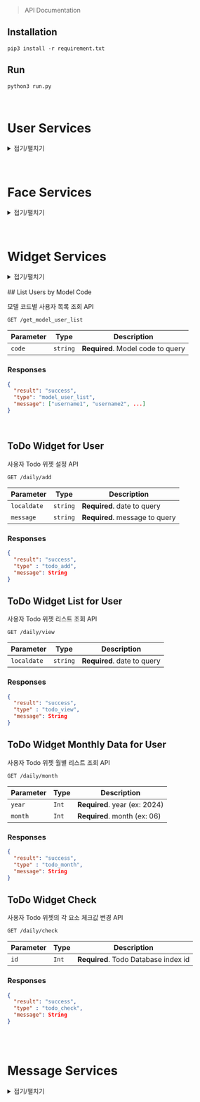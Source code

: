 > API Documentation

## Installation
```
pip3 install -r requirement.txt
```


## Run
```python
python3 run.py
```
<br>


# User Services
<details>
<summary>접기/펼치기</summary>

## User Registration

사용자 등록 API

```http
POST /register/user
```

| Parameter     | Type     | Description                        |
|---------------|----------|------------------------------------|
| `username`    | `string` | **Required**. Desired username     |
| `password`    | `string` | **Required**. Desired password     |
| `email`       | `string` | **Required**. User's email address |
| `originalname`| `string` | **Required**. User's real name     |

### Responses
```json
{
  "result": "success",
  "type": "register_user"
}
```
<br>

## Face Registration

얼굴 등록 API

```http
POST /register/face
```

| Parameter   | Type   | Description                          |
|-------------|--------|--------------------------------------|
| `face_image`| `file` | **Required**. Image of the user's face |

### Responses
```json
{
  "result": "success",
  "type": "register_face"
}
```
<br>

## Product Registration

제품 등록 API

```http
POST /register/product
```

| Parameter | Type     | Description                          |
|-----------|----------|--------------------------------------|
| `code`    | `string` | **Required**. Product code to register |

### Responses
```json
{
  "result": "success",
  "type": "register_product"
}
```
<br>

## Profile Image Registration

프로필 이미지 등록 API

```http
POST /register/profile
```

| Parameter     | Type   | Description                       |
|---------------|--------|-----------------------------------|
| `profile_image`| `file` | **Required**. User's profile image|

### Responses
```json
{
  "result": "success",
  "type": "profile_image"
}
```
<br>

## User Login

로그인 API

```http
POST /login
```

| Parameter | Type     | Description                        |
|-----------|----------|------------------------------------|
| `username`| `string` | **Required**. User's username      |
| `password`| `string` | **Required**. User's password      |

### Responses
```json
{
  "result": "success",
  "type": "login"
}
```
<br>

## Reset Password

비밀전호 재설정 API

```http
POST /reset_password
```

| Parameter | Type     | Description                     |
|-----------|----------|---------------------------------|
| `username`| `string` | **Required**. User's username   |
| `email`   | `string` | **Required**. User's email      |

### Responses
```json
{
  "result": "success",
  "type": "reset_password",
  "message": "New password"
}
```
<br>

## Change Password

비밀번호 변경 API

```http
POST /change_password
```

| Parameter        | Type     | Description                       |
|------------------|----------|-----------------------------------|
| `current_password` | `string`| **Required**. User's current password |
| `new_password`   | `string` | **Required**. User's new password |

### Responses
```json
{
  "result": "success",
  "type": "change_password"
}
```
<br>

## Change Profile Information

프로필 정보 변경 API

```http
POST /change_profile
```

| Parameter | Type     | Description                                  |
|-----------|----------|----------------------------------------------|
| `type`    | `string` | **Required**. Type of change (email or name) |
| `email`   | `string` | New email address (if type is email)         |
| `name`    | `string` | New name (if type is name)                   |

### Responses
```json
{
  "result": "success",
  "type": "change_{type}"
}
```
<br>

## Get User Information

사용자 정보 조회 API

```http
GET /get_user_info
```

### Responses
```json
{
  "result": "success",
  "type": "user_info",
  "message": {
    "username": "sampleuser",
    "email": "user@example.com",
    "originalname": "username",
    "profile_image": "url_to_profile_image"
  }
}
```
<br>

## Download User Image

사용자 이미지 다운로드 API

```http
GET /download_image/<path:subpath>
```

### Responses
Direct file download response.
</details>
<br><br>



# Face Services
<details>
<summary>접기/펼치기</summary>

## Face Recognition

얼굴 인식 API

```http
POST /face
```

| Parameter   | Type   | Description                        |
|-------------|--------|------------------------------------|
| `face_image`| `file` | **Required**. Image of the user's face |

### Responses
```json
{
  "result": "success",
  "type": "face",
  "face": "identified face name or description",
  "username": "username if identified"
}
```
<br>

## Measure Distance

거리 측정 API

```http
POST /distance
```

| Parameter       | Type   | Description                          |
|-----------------|--------|--------------------------------------|
| `distance_image`| `file` | **Required**. Image for distance calculation |

### Responses
```json
{
  "result": "success",
  "type": "distance",
  "distance": "calculated distance in some unit"
}
```
<br>

## Personal Color Analysis

퍼스널컬러 분석 API

```http
POST /personal_color
```

| Parameter   | Type   | Description                      |
|-------------|--------|----------------------------------|
| `face_image`| `file` | **Required**. Image of the user's face |

### Responses
```json
{
  "result": "success",
  "type": "personal_color",
  "tone": "identified color tone"
}
```
</details>
<br><br>



# Widget Services
<details>
<summary>접기/펼치기</summary>

## List Available Widgets

이용 가능한 위젯 목록 조회 API

```http
GET /widgets
```

### Responses
```json
{
  "result": "success",
  "type": "widget_list",
  "message": {
    "1": "Weather",
    "2": "DateTime",
    "3": "Login",
    "4": "CheerUp"
  }
}
```
<br>

## Set Custom Widget Layout

사용자별 위젯 레이아웃 설정 API

```http
POST /widgets_custom
```

| Parameter  | Type     | Description                                  |
|------------|----------|----------------------------------------------|
| `model_code` | `string`| **Required**. Model code of the user's device|
| `index`    | `json`   | **Required**. JSON string specifying the widget layout |

### Requests Example
```json
{
  "model_code" : "1234-5678",
  "index" : "{'weather' : [1, 1], 'time' : [1, 2]}"
}
```

### Responses
```json
{
  "result": "success",
  "type": "widget_custom",
  "message": "New Widget or Update Widget"
}
```
<br>

## Get Custom Widget Layout

사용자별 위젯 레이아웃 조회 API

```http
GET /get_widgets_custom/<path:subpath>
```

### Responses
```json
{
  "result": "success",
  "type": "get_widgets_custom",
  "message": {
    "Weather": [1, 1],
    "DateTime": [1, 2],
    "Login": [1, 3],
    "CheerUp": [1, 4]
  }
}
```
<br>

## List Users by Model Code

모델 코드별 사용자 목록 조회 API

```http
GET /get_model_user_list
```

| Parameter  | Type     | Description                       |
|------------|----------|-----------------------------------|
| `code`     | `string` | **Required**. Model code to query |

### Responses
```json
{
  "result": "success",
  "type": "model_user_list",
  "message": ["username1", "username2", ...]
}
```
<br>

## Default Widgets for Guest Users

게스트 사용자 기본 위젯 설정 API

```http
GET /widgets_index
```

### Responses
```json
{
  "result": "success",
  "message": {
    "Weather": [1, 1],
    "DateTime": [1, 2],
    "Login": [1, 3],
    "CheerUp": [1, 4]
  }
}
```
</details>
<br>
## List Users by Model Code

모델 코드별 사용자 목록 조회 API

```http
GET /get_model_user_list
```

| Parameter  | Type     | Description                       |
|------------|----------|-----------------------------------|
| `code`     | `string` | **Required**. Model code to query |

### Responses
```json
{
  "result": "success",
  "type": "model_user_list",
  "message": ["username1", "username2", ...]
}
```
<br>

## ToDo Widget for User

사용자 Todo 위젯 설정 API

```http
GET /daily/add
```

| Parameter  | Type     | Description                       |
|------------|----------|-----------------------------------|
| `localdate`| `string` | **Required**. date to query       |
| `message`  | `string` | **Required**. message to query    |


### Responses
```json
{
  "result": "success",
  "type" : "todo_add",
  "message": String
}
```

## ToDo Widget List for User

사용자 Todo 위젯 리스트 조회 API

```http
GET /daily/view
```

| Parameter  | Type     | Description                       |
|------------|----------|-----------------------------------|
| `localdate`| `string` | **Required**. date to query       |


### Responses
```json
{
  "result": "success",
  "type" : "todo_view",
  "message": String
}
```

## ToDo Widget Monthly Data for User

사용자 Todo 위젯 월별 리스트 조회 API

```http
GET /daily/month
```

| Parameter  | Type     | Description                       |
|------------|----------|-----------------------------------|
| `year`     | `Int`    | **Required**. year (ex: 2024)     |
| `month`    | `Int`    | **Required**. month (ex: 06)      |


### Responses
```json
{
  "result": "success",
  "type" : "todo_month",
  "message": String
}
```

## ToDo Widget Check

사용자 Todo 위젯의 각 요소 체크값 변경 API

```http
GET /daily/check
```

| Parameter  | Type     | Description                       |
|------------|----------|-----------------------------------|
| `id`       | `Int`    | **Required**. Todo Database index id|


### Responses
```json
{
  "result": "success",
  "type" : "todo_check",
  "message": String
}
```
</details>
<br><br>




# Message Services
<details>
<summary>접기/펼치기</summary>

## Send Message

메세지 보내기 API

```http
POST /send_message
```

| Parameter          | Type     | Description                               |
|--------------------|----------|-------------------------------------------|
| `sender_username`  | `string` | **Required**. Username of the sender      |
| `receiver_username`| `string` | **Required**. Username of the receiver    |
| `content`          | `string` | **Required**. Content of the message      |

### Responses
```json
{
  "result": "success",
  "type": "message_sent",
  "message": "Message sent"
}
```
<br>

## Retrieve Messages

메세지 조회 API

```http
GET /get_messages/<receiver_username>
```

| Parameter          | Type     | Description                                 |
|--------------------|----------|---------------------------------------------|
| `receiver_username`| `string` | **Required**. Username of the message receiver |

### Responses
```json
{
  "result": "success",
  "type": "messages_retrieved",
  "messages": [
    {
      "sender": "username of the sender",
      "content": "message content",
      "timestamp": "YYYY-MM-DD HH:MM:SS"
    },
    {
      "sender": "username of the sender",
      "content": "message content",
      "timestamp": "YYYY-MM-DD HH:MM:SS"
    },
    ...
  ]
}
```
</details>